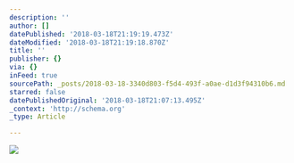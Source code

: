 ```yaml
---
description: ''
author: []
datePublished: '2018-03-18T21:19:19.473Z'
dateModified: '2018-03-18T21:19:18.870Z'
title: ''
publisher: {}
via: {}
inFeed: true
sourcePath: _posts/2018-03-18-3340d803-f5d4-493f-a0ae-d1d3f94310b6.md
starred: false
datePublishedOriginal: '2018-03-18T21:07:13.495Z'
_context: 'http://schema.org'
_type: Article

---
```

![](https://the-grid-user-content.s3-us-west-2.amazonaws.com/5a6cca88-ceb1-4a3e-bad2-68603dcccda3.jpg)